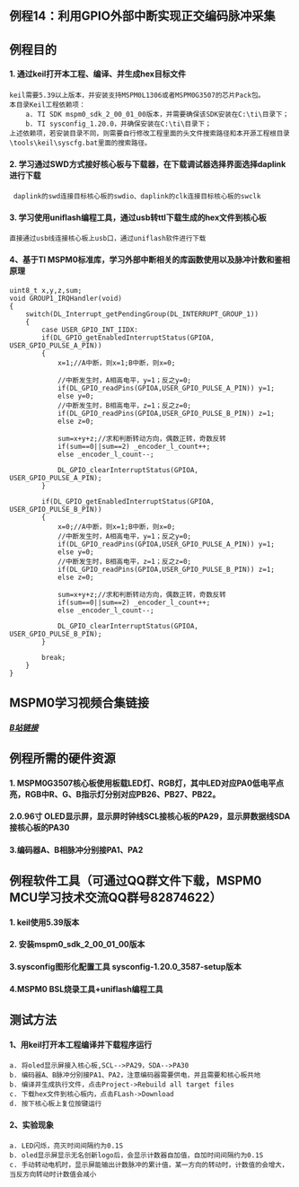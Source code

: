 ## 例程14：利用GPIO外部中断实现正交编码脉冲采集

## 例程目的
#### 1. 通过keil打开本工程、编译、并生成hex目标文件

```
keil需要5.39以上版本，并安装支持MSPM0L1306或者MSPM0G3507的芯片Pack包。  
本目录Keil工程依赖项：  
	a. TI SDK mspm0_sdk_2_00_01_00版本，并需要确保该SDK安装在C:\ti\目录下；  
	b. TI sysconfig_1.20.0，并确保安装在C:\ti\目录下；  
上述依赖项，若安装目录不同，则需要自行修改工程里面的头文件搜索路径和本开源工程根目录\tools\keil\syscfg.bat里面的搜索路径。  
```

#### 2. 学习通过SWD方式接好核心板与下载器，在下载调试器选择界面选择daplink进行下载

```
 daplink的swd连接目标核心板的swdio、daplink的clk连接目标核心板的swclk
```

#### 3. 学习使用uniflash编程工具，通过usb转ttl下载生成的hex文件到核心板
	直接通过usb线连接核心板上usb口，通过uniflash软件进行下载

#### 4、基于TI MSPM0标准库，学习外部中断相关的库函数使用以及脉冲计数和鉴相原理

```
uint8_t x,y,z,sum;
void GROUP1_IRQHandler(void)
{
	switch(DL_Interrupt_getPendingGroup(DL_INTERRUPT_GROUP_1)) 
	{
		case USER_GPIO_INT_IIDX:
		if(DL_GPIO_getEnabledInterruptStatus(GPIOA, USER_GPIO_PULSE_A_PIN))
		{
			x=1;//A中断，则x=1;B中断，则x=0;
			
			//中断发生时，A相高电平，y=1；反之y=0;
			if(DL_GPIO_readPins(GPIOA,USER_GPIO_PULSE_A_PIN)) y=1;
			else y=0;
			//中断发生时，B相高电平，z=1；反之z=0;
			if(DL_GPIO_readPins(GPIOA,USER_GPIO_PULSE_B_PIN)) z=1;
			else z=0;
			
			sum=x+y+z;//求和判断转动方向，偶数正转，奇数反转
			if(sum==0||sum==2) _encoder_l_count++;
			else _encoder_l_count--;
			
			DL_GPIO_clearInterruptStatus(GPIOA, USER_GPIO_PULSE_A_PIN);
		}
		
		if(DL_GPIO_getEnabledInterruptStatus(GPIOA, USER_GPIO_PULSE_B_PIN))
		{
			x=0;//A中断，则x=1;B中断，则x=0;
			//中断发生时，A相高电平，y=1；反之y=0;
			if(DL_GPIO_readPins(GPIOA,USER_GPIO_PULSE_A_PIN)) y=1;
			else y=0;
			//中断发生时，B相高电平，z=1；反之z=0;
			if(DL_GPIO_readPins(GPIOA,USER_GPIO_PULSE_B_PIN)) z=1;
			else z=0;

			sum=x+y+z;//求和判断转动方向，偶数正转，奇数反转
			if(sum==0||sum==2) _encoder_l_count++;
			else _encoder_l_count--;
			
			DL_GPIO_clearInterruptStatus(GPIOA, USER_GPIO_PULSE_B_PIN);
		}
				
		break;
	}
}
```



## MSPM0学习视频合集链接

##### [B站链接](https://www.bilibili.com/video/BV1Ei421Q7n9/)



## 例程所需的硬件资源
#### 1. MSPM0G3507核心板使用板载LED灯、RGB灯，其中LED对应PA0低电平点亮，RGB中R、G、B指示灯分别对应PB26、PB27、PB22。

#### 2.0.96寸 OLED显示屏，显示屏时钟线SCL接核心板的PA29，显示屏数据线SDA接核心板的PA30

#### 3.编码器A、B相脉冲分别接PA1、PA2



## 例程软件工具（可通过QQ群文件下载，MSPM0 MCU学习技术交流QQ群号82874622）
#### 1. keil使用5.39版本
#### 2. 安装mspm0_sdk_2_00_01_00版本

#### 3.sysconfig图形化配置工具 sysconfig-1.20.0_3587-setup版本

#### 4.MSPM0 BSL烧录工具+uniflash编程工具



## 测试方法
#### 1、用keil打开本工程编译并下载程序运行
    a. 将oled显示屏接入核心板,SCL-->PA29，SDA-->PA30
    b. 编码器A、B脉冲分别接PA1、PA2，注意编码器需要供电，并且需要和核心板共地
    b. 编译并生成执行文件，点击Project->Rebuild all target files  
    c. 下载hex文件到核心板内，点击FLash->Download
    d. 按下核心板上复位按键运行
#### 2、实验现象

```
a. LED闪烁，亮灭时间间隔约为0.1S
b. oled显示屏显示无名创新logo后，会显示计数器自加值，自加时间间隔约为0.1S
c. 手动转动电机时，显示屏能输出计数脉冲的累计值，某一方向的转动时，计数值的会增大，当反方向转动时计数值会减小
```

